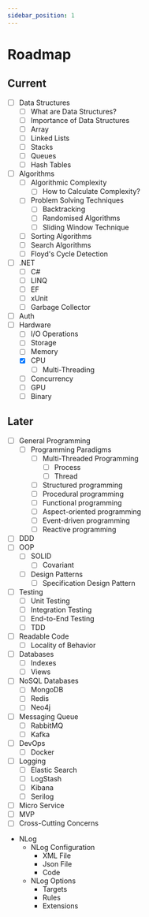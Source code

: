 ```yaml
---
sidebar_position: 1
---
```


# Roadmap

## Current

- [ ] Data Structures
  - [ ] What are Data Structures?
  - [ ] Importance of Data Structures
  - [ ] Array
  - [ ] Linked Lists
  - [ ] Stacks
  - [ ] Queues
  - [ ] Hash Tables
- [ ] Algorithms
  - [ ] Algorithmic Complexity
    - [ ] How to Calculate Complexity?
  - [ ] Problem Solving Techniques
    - [ ] Backtracking
    - [ ] Randomised Algorithms
    - [ ] Sliding Window Technique
  - [ ] Sorting Algorithms
  - [ ] Search Algorithms
  - [ ] Floyd's Cycle Detection
- [ ] .NET
  - [ ] C#
  - [ ] LINQ
  - [ ] EF
  - [ ] xUnit
  - [ ] Garbage Collector
- [ ] Auth
- [ ] Hardware
  - [ ] I/O Operations
  - [ ] Storage
  - [ ] Memory
  - [x] CPU
    - [ ] Multi-Threading
  - [ ] Concurrency
  - [ ] GPU
  - [ ] Binary

## Later

- [ ] General Programming
  - [ ] Programming Paradigms
    - [ ] Multi-Threaded Programming
      - [ ] Process
      - [ ] Thread
    - [ ] Structured programming
    - [ ] Procedural programming
    - [ ] Functional programming
    - [ ] Aspect-oriented programming
    - [ ] Event-driven programming
    - [ ] Reactive programming
- [ ] DDD
- [ ] OOP
  - [ ] SOLID
    - [ ] Covariant
  - [ ] Design Patterns
    - [ ] Specification Design Pattern
- [ ] Testing
  - [ ] Unit Testing
  - [ ] Integration Testing
  - [ ] End-to-End Testing
  - [ ] TDD
- [ ] Readable Code
  - [ ] Locality of Behavior
- [ ] Databases
  - [ ] Indexes
  - [ ] Views
- [ ] NoSQL Databases
  - [ ] MongoDB
  - [ ] Redis
  - [ ] Neo4j
- [ ] Messaging Queue
  - [ ] RabbitMQ
  - [ ] Kafka
- [ ] DevOps
  - [ ] Docker
- [ ] Logging
  - [ ] Elastic Search
  - [ ] LogStash
  - [ ] Kibana
  - [ ] Serilog
- [ ] Micro Service
- [ ] MVP
- [ ] Cross-Cutting Concerns

- NLog
  - NLog Configuration
    - XML File
    - Json File
    - Code
  - NLog Options
    - Targets
    - Rules
    - Extensions
